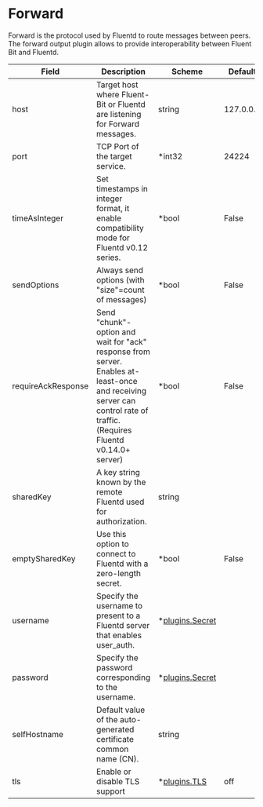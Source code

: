 # Forward

Forward is the protocol used by Fluentd to route messages between peers. The forward output plugin allows to provide interoperability between Fluent Bit and Fluentd.


| Field | Description | Scheme | Default |
| ----- | ----------- | ------ | ----- |
| host | Target host where Fluent-Bit or Fluentd are listening for Forward messages. | string | 127.0.0.1 |
| port | TCP Port of the target service. | *int32 | 24224 |
| timeAsInteger | Set timestamps in integer format, it enable compatibility mode for Fluentd v0.12 series. | *bool | False |
| sendOptions | Always send options (with \"size\"=count of messages) | *bool | False |
| requireAckResponse | Send \"chunk\"-option and wait for \"ack\" response from server. Enables at-least-once and receiving server can control rate of traffic. (Requires Fluentd v0.14.0+ server) | *bool | False |
| sharedKey | A key string known by the remote Fluentd used for authorization. | string |  |
| emptySharedKey | Use this option to connect to Fluentd with a zero-length secret. | *bool | False |
| username | Specify the username to present to a Fluentd server that enables user_auth. | *[plugins.Secret](../secret.md) |  |
| password | Specify the password corresponding to the username. | *[plugins.Secret](../secret.md) |  |
| selfHostname | Default value of the auto-generated certificate common name (CN). | string |  |
| tls | Enable or disable TLS support | *[plugins.TLS](../tls.md) | off |

